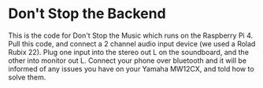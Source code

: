 # Don't Stop the Backend
This is the code for Don't Stop the Music which runs on the Raspberry Pi 4. Pull this code, and connect a 2 channel audio input device (we used a Rolad Rubix 22). Plug one input into the stereo out L on the soundboard, and the other into monitor out L. Connect your phone over bluetooth and it will be informed of any issues you have on your Yamaha MW12CX, and told how to solve them.
